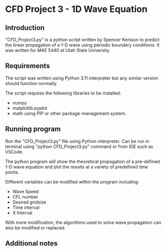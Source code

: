 # CFD Project 3 - 1D Wave Equation

## Introduction

"CFD_Project3.py" is a python script written by Spencer Kenison
to predict the linear propagation of a 1-D wave using periodic
boundary conditions. It was written for MAE 5440 at Utah State University.

## Requirements

The script was written using Python 3.11 interpreter but any similar 
version should function normally.

The script requires the following libraries to be installed:
- numpy
- matplotlib.pyplot
- math
using PIP or other package-management system.

## Running program

Run the "CFD_Project3.py" file using Python interpreter. Can be run
in terminal using "python CFD_Project3.py" command or from IDE such
as VSCode.

The python program will show the theoretical propogation of a 
pre-defined 1-D wave equation and plot the results at a variety of 
predefined time points.

Different variables can be modified within the program including:
- Wave Speed
- CFL number
- Desired gridsize
- Time interval
- X Interval

With more modification, the algorithms used to solve wave propagation 
can also be modified or replaced.

## Additional notes




